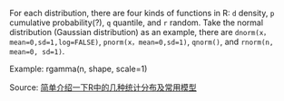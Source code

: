For each distribution, there are four kinds of functions in R: `d` density, `p` cumulative probability(?), `q` quantile, and `r` random. 
Take the normal distribution (Gaussian distribution) as an example, 
there are `dnorm(x，mean=0,sd=1,log=FALSE)`, `pnorm(x，mean=0,sd=1)`, `qnorm()`, and `rnorm(n, mean=0, sd=1)`.

Example:
rgamma(n, shape, scale=1)

Source: [简单介绍一下R中的几种统计分布及常用模型](https://www.cnblogs.com/nxld/p/6060360.html)
